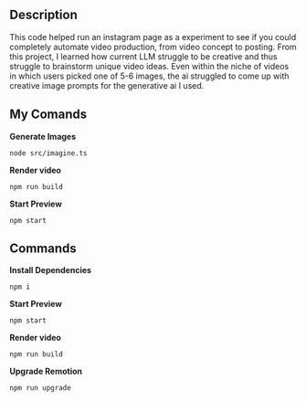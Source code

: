 ## Description

This code helped run an instagram page as a experiment to see if you could completely automate video production, from video concept to posting. From this project, I learned how current LLM struggle to be creative and thus struggle to brainstorm unique video ideas. Even within the niche of videos in which users picked one of 5-6 images, the ai struggled to come up with creative image prompts for the generative ai I used.

## My Comands

**Generate Images**
```console
node src/imagine.ts
```

**Render video**

```console
npm run build
```

**Start Preview**

```console
npm start
```

## Commands

**Install Dependencies**

```console
npm i
```

**Start Preview**

```console
npm start
```

**Render video**

```console
npm run build
```

**Upgrade Remotion**

```console
npm run upgrade
```

